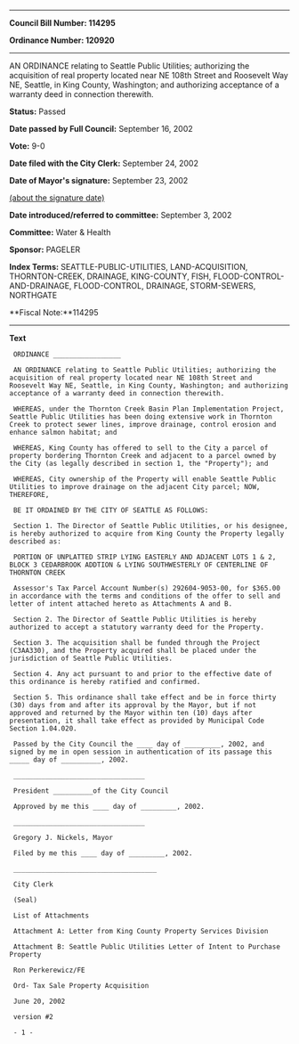 

********

**Council Bill Number: 114295**
   
**Ordinance Number: 120920**
********

 AN ORDINANCE relating to Seattle Public Utilities; authorizing the acquisition of real property located near NE 108th Street and Roosevelt Way NE, Seattle, in King County, Washington; and authorizing acceptance of a warranty deed in connection therewith.

**Status:** Passed
   
**Date passed by Full Council:** September 16, 2002
   
**Vote:** 9-0
   
**Date filed with the City Clerk:** September 24, 2002
   
**Date of Mayor's signature:** September 23, 2002
   
[(about the signature date)](/~public/approvaldate.htm)
   
   
   
**Date introduced/referred to committee:** September 3, 2002
   
**Committee:** Water & Health
   
**Sponsor:** PAGELER
   
   
**Index Terms:** SEATTLE-PUBLIC-UTILITIES, LAND-ACQUISITION, THORNTON-CREEK, DRAINAGE, KING-COUNTY, FISH, FLOOD-CONTROL-AND-DRAINAGE, FLOOD-CONTROL, DRAINAGE, STORM-SEWERS, NORTHGATE

**Fiscal Note:**114295

********

**Text**
   
```
 ORDINANCE _________________

 AN ORDINANCE relating to Seattle Public Utilities; authorizing the acquisition of real property located near NE 108th Street and Roosevelt Way NE, Seattle, in King County, Washington; and authorizing acceptance of a warranty deed in connection therewith.

 WHEREAS, under the Thornton Creek Basin Plan Implementation Project, Seattle Public Utilities has been doing extensive work in Thornton Creek to protect sewer lines, improve drainage, control erosion and enhance salmon habitat; and

 WHEREAS, King County has offered to sell to the City a parcel of property bordering Thornton Creek and adjacent to a parcel owned by the City (as legally described in section 1, the "Property"); and

 WHEREAS, City ownership of the Property will enable Seattle Public Utilities to improve drainage on the adjacent City parcel; NOW, THEREFORE,

 BE IT ORDAINED BY THE CITY OF SEATTLE AS FOLLOWS:

 Section 1. The Director of Seattle Public Utilities, or his designee, is hereby authorized to acquire from King County the Property legally described as:

 PORTION OF UNPLATTED STRIP LYING EASTERLY AND ADJACENT LOTS 1 & 2, BLOCK 3 CEDARBROOK ADDTION & LYING SOUTHWESTERLY OF CENTERLINE OF THORNTON CREEK

 Assessor's Tax Parcel Account Number(s) 292604-9053-00, for $365.00 in accordance with the terms and conditions of the offer to sell and letter of intent attached hereto as Attachments A and B.

 Section 2. The Director of Seattle Public Utilities is hereby authorized to accept a statutory warranty deed for the Property.

 Section 3. The acquisition shall be funded through the Project (C3AA330), and the Property acquired shall be placed under the jurisdiction of Seattle Public Utilities.

 Section 4. Any act pursuant to and prior to the effective date of this ordinance is hereby ratified and confirmed.

 Section 5. This ordinance shall take effect and be in force thirty (30) days from and after its approval by the Mayor, but if not approved and returned by the Mayor within ten (10) days after presentation, it shall take effect as provided by Municipal Code Section 1.04.020.

 Passed by the City Council the ____ day of _________, 2002, and signed by me in open session in authentication of its passage this _____ day of __________, 2002.

 _________________________________

 President __________of the City Council

 Approved by me this ____ day of _________, 2002.

 _________________________________

 Gregory J. Nickels, Mayor

 Filed by me this ____ day of _________, 2002.

 ____________________________________

 City Clerk

 (Seal)

 List of Attachments

 Attachment A: Letter from King County Property Services Division

 Attachment B: Seattle Public Utilities Letter of Intent to Purchase Property

 Ron Perkerewicz/FE

 Ord- Tax Sale Property Acquisition

 June 20, 2002

 version #2

 - 1 -

```
